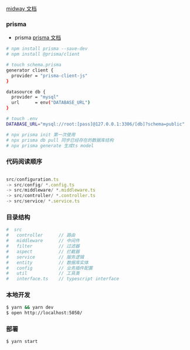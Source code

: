 [midway 文档](https://midwayjs.org)

### prisma

- prisma [prisma 文档](https://prisma.yoga/getting-started/quickstart/)

```bash
# npm install prisma --save-dev
# npm install @prisma/client

# touch schema.prisma
generator client {
  provider = "prisma-client-js"
}

datasource db {
  provider = "mysql"
  url      = env("DATABASE_URL")
}

# touch .env
DATABASE_URL="mysql://root:[pass]@127.0.0.1:3306/[db]?schema=public"

# npx prisma init 第一次使用
# npx prisma db pull 同步已经存在的数据库结构
# npx prisma generate 生成ts model

```

### 代码阅读顺序

```javascript

src/configuration.ts
-> src/config/ *.config.ts
-> src/middleware/ *.middleware.ts
-> src/controller/ *.controller.ts
-> src/service/ *.service.ts
```

### 目录结构

```bash
#  src
#   controller      // 路由
#   middleware      // 中间件
#   filter          // 过滤器
#   aspect          // 拦截器
#   service         // 服务逻辑
#   entity          // 数据库实体
#   config          // 业务插件配置
#   util            // 工具类
#   interface.ts    // typescript interface

```

### 本地开发

```bash
$ yarn && yarn dev
$ open http://localhost:5050/
```

### 部署

```bash
$ yarn start
```
